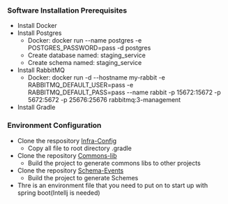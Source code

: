 ### Software Installation Prerequisites
  * Install Docker
  * Install Postgres
    * Docker: docker run --name postgres -e POSTGRES_PASSWORD=pass -d postgres
    * Create database named: staging_service
    * Create schema named: staging_service
  * Install RabbitMQ
    * Docker: docker run -d --hostname my-rabbit -e RABBITMQ_DEFAULT_USER=pass -e RABBITMQ_DEFAULT_PASS=pass --name rabbit -p 15672:15672 -p 5672:5672 -p 25676:25676 rabbitmq:3-management
  * Install Gradle

### Environment Configuration

  * Clone the respository [Infra-Config](https://github.com/DaniloFnds/infra-config)
    * Copy all file to root directory .gradle 
  * Clone the repository [Commons-lib](https://github.com/DaniloFnds/commons-lib)
    * Build the project to generate commons libs to other projects
  * Clone the repository [Schema-Events](https://github.com/DaniloFnds/schema-events)
    * Build the project to generate Schemes
  * Thre is an environment file that you need to put on to start up with spring boot(Intellj is needed)
  

